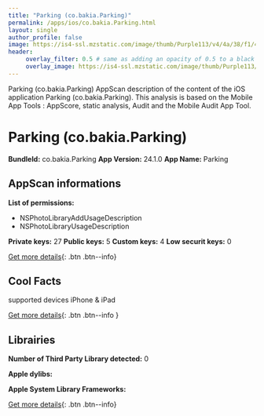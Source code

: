 ```yaml
---
title: "Parking (co.bakia.Parking)"
permalink: /apps/ios/co.bakia.Parking.html
layout: single
author_profile: false
image: https://is4-ssl.mzstatic.com/image/thumb/Purple113/v4/4a/38/f1/4a38f19d-35ca-3843-c352-22d477205fd7/mzl.kjdjxonz.jpg/512x512bb.jpg
header: 
     overlay_filter: 0.5 # same as adding an opacity of 0.5 to a black background
     overlay_image: https://is4-ssl.mzstatic.com/image/thumb/Purple113/v4/4a/38/f1/4a38f19d-35ca-3843-c352-22d477205fd7/mzl.kjdjxonz.jpg/512x512bb.jpg
---
```

Parking (co.bakia.Parking) AppScan description of the content of the iOS application Parking (co.bakia.Parking). This analysis is based on the Mobile App Tools : AppScore, static analysis, Audit and the Mobile Audit App Tool.

# Parking (co.bakia.Parking)

**BundleId:** co.bakia.Parking
**App Version:** 24.1.0
**App Name:** Parking


## AppScan informations 

**List of permissions:** 
- NSPhotoLibraryAddUsageDescription
- NSPhotoLibraryUsageDescription
  
  
**Private keys:** 27
**Public keys:** 5
**Custom keys:** 4
**Low securit keys:** 0
  
[Get more details](/pricing.html){: .btn .btn--info}

## Cool Facts

supported devices iPhone & iPad
  
[Get more details](/pricing.html){: .btn .btn--info }

## Librairies 
**Number of Third Party Library detected:** 0


**Apple dylibs:**


**Apple System Library Frameworks:**


  
[Get more details](/pricing.html){: .btn .btn--info}

